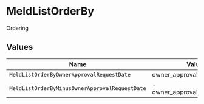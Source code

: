 # MeldListOrderBy

Ordering


## Values

| Name                                           | Value                                          |
| ---------------------------------------------- | ---------------------------------------------- |
| `MeldListOrderByOwnerApprovalRequestDate`      | owner_approval_request_date                    |
| `MeldListOrderByMinusOwnerApprovalRequestDate` | -owner_approval_request_date                   |